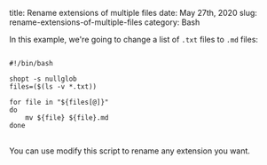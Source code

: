 title: Rename extensions of multiple files
date: May 27th, 2020
slug: rename-extensions-of-multiple-files
category: Bash
 
In this example, we're going to change a list of `.txt` files to `.md` files:
<pre>
<code class="bash">
#!/bin/bash

shopt -s nullglob
files=($(ls -v *.txt))

for file in "${files[@]}"
do
    mv ${file} ${file}.md
done
</code>
</pre>
You can use modify this script to rename any extension you want.
